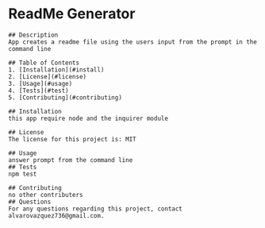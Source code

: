 # ReadMe Generator
  
    ## Description 
    App creates a readme file using the users input from the prompt in the command line
  
    ## Table of Contents
    1. [Installation](#install)
    2. [License](#license)
    3. [Usage](#usage)
    4. [Tests](#test)
    5. [Contributing](#contributing)
    
    ## Installation 
    this app require node and the inquirer module
  
    ## License 
    The license for this project is: MIT

    ## Usage 
    answer prompt from the command line
    ## Tests
    npm test

    ## Contributing 
    no other contributers
    ## Questions
    For any questions regarding this project, contact alvarovazquez736@gmail.com.
  